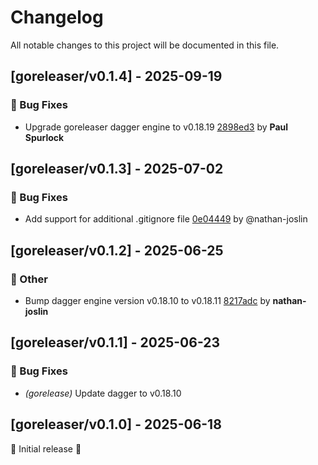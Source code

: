 # Changelog

All notable changes to this project will be documented in this file.

## [goreleaser/v0.1.4] - 2025-09-19

### 🐛 Bug Fixes

- Upgrade goreleaser dagger engine to v0.18.19 [2898ed3](https://github.com/act3-ai/dagger/commit/2898ed3059bc68491089b33b898335430b17e062) by **Paul Spurlock**


## [goreleaser/v0.1.3] - 2025-07-02

### 🐛 Bug Fixes

- Add support for additional .gitignore file [0e04449](https://github.com/act3-ai/dagger/commit/0e04449cfc6db6463249f0dece5cd13703da15c2) by @nathan-joslin


## [goreleaser/v0.1.2] - 2025-06-25

### 💼 Other

- Bump dagger engine version v0.18.10 to v0.18.11 [8217adc](https://github.com/act3-ai/dagger/commit/8217adc7d07d5cc57b8e62f028c72c8ccb825ed6) by **nathan-joslin**


## [goreleaser/v0.1.1] - 2025-06-23

### 🐛 Bug Fixes

- *(gorelease)* Update dagger to v0.18.10

## [goreleaser/v0.1.0] - 2025-06-18

🚀 Initial release 🚀

